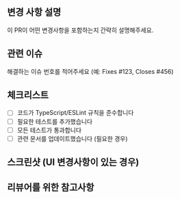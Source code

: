 ## 변경 사항 설명
이 PR이 어떤 변경사항을 포함하는지 간략히 설명해주세요.

## 관련 이슈
해결하는 이슈 번호를 적어주세요 (예: Fixes #123, Closes #456)

## 체크리스트
- [ ] 코드가 TypeScript/ESLint 규칙을 준수합니다
- [ ] 필요한 테스트를 추가했습니다
- [ ] 모든 테스트가 통과합니다
- [ ] 관련 문서를 업데이트했습니다 (필요한 경우)

## 스크린샷 (UI 변경사항이 있는 경우)

## 리뷰어를 위한 참고사항
